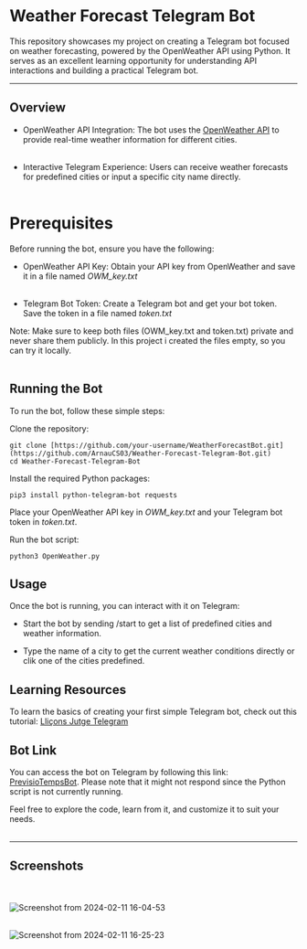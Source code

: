 # Weather Forecast Telegram Bot

This repository showcases my project on creating a Telegram bot focused on weather forecasting, powered by the OpenWeather API using Python. It serves as an excellent learning opportunity for understanding API interactions and building a practical Telegram bot.<br>

---
## Overview

- OpenWeather API Integration: The bot uses the [OpenWeather API](https://openweathermap.org/api) to provide real-time weather information for different cities.<br><br>

- Interactive Telegram Experience: Users can receive weather forecasts for predefined cities or input a specific city name directly.<br><br>


# Prerequisites

Before running the bot, ensure you have the following:

- OpenWeather API Key: Obtain your API key from OpenWeather and save it in a file named *OWM_key.txt*<br><br>

- Telegram Bot Token: Create a Telegram bot and get your bot token. Save the token in a file named *token.txt*

Note: Make sure to keep both files (OWM_key.txt and token.txt) private and never share them publicly.
In this project i created the files empty, so you can try it locally.<br><br>

## Running the Bot

To run the bot, follow these simple steps:

Clone the repository:

```
git clone [https://github.com/your-username/WeatherForecastBot.git](https://github.com/ArnauCS03/Weather-Forecast-Telegram-Bot.git)
cd Weather-Forecast-Telegram-Bot
``` 

Install the required Python packages:

```
pip3 install python-telegram-bot requests
```

Place your OpenWeather API key in *OWM_key.txt* and your Telegram bot token in *token.txt*.

Run the bot script:

```
python3 OpenWeather.py
```

## Usage

Once the bot is running, you can interact with it on Telegram:

- Start the bot by sending /start to get a list of predefined cities and weather information.

- Type the name of a city to get the current weather conditions directly or clik one of the cities predefined.


## Learning Resources

To learn the basics of creating your first simple Telegram bot, check out this tutorial:  [Lliçons Jutge Telegram](https://lliçons.jutge.org/python/telegram.html)

## Bot Link

You can access the bot on Telegram by following this link: [PrevisioTempsBot](https://t.me/PrevisioTempsBot). Please note that it might not respond since the Python script is not currently running.

Feel free to explore the code, learn from it, and customize it to suit your needs. <br><br>

---
## Screenshots
<br><br>
![Screenshot from 2024-02-11 16-04-53](https://github.com/ArnauCS03/Weather-Forecast-Telegram-Bot/assets/95536223/e2a898cd-ca7d-45b2-8fb6-08d729b4aeec)<br><br>

![Screenshot from 2024-02-11 16-25-23](https://github.com/ArnauCS03/Weather-Forecast-Telegram-Bot/assets/95536223/ca4d80da-9f1b-484f-90b0-890c2b0009d8)
<br><br>


